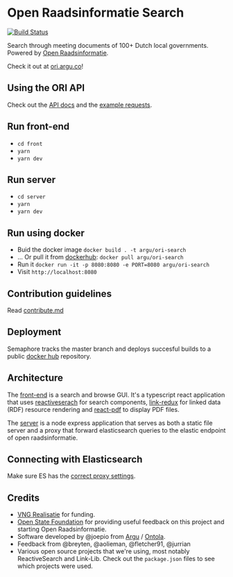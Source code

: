 # Open Raadsinformatie Search

[![Build Status](https://semaphoreci.com/api/v1/argu/ori-search-2/branches/master/badge.svg)](https://semaphoreci.com/argu/ori-search-2)

Search through meeting documents of 100+ Dutch local governments. Powered by [Open Raadsinformatie](https://github.com/openstate/open-raadsinformatie/).

Check it out at [ori.argu.co](http://ori.argu.co)!

## Using the ORI API

Check out the [API docs](/docs.md) and the [example requests](/example_requests.http).

## Run front-end

- `cd front`
- `yarn`
- `yarn dev`

## Run server

- `cd server`
- `yarn`
- `yarn dev`

## Run using docker

- Buid the docker image `docker build . -t argu/ori-search`
- ... Or pull it from [dockerhub](https://hub.docker.com/r/argu/ori-search): `docker pull argu/ori-search`
- Run it `docker run -it -p 8080:8080 -e PORT=8080 argu/ori-search`
- Visit `http://localhost:8080`

## Contribution guidelines

Read [contribute.md](/CONTRIBUTE.md)

## Deployment

Semaphore tracks the master branch and deploys succesful builds to a public [docker hub](https://hub.docker.com/r/argu/ori-search) repository.

## Architecture

The [front-end](/front) is a search and browse GUI.
It's a typescript react application that uses [reactiveserach](https://github.com/appbaseio/reactivesearch) for search components, [link-redux](https://github.com/fletcher91/link-redux) for linked data (RDF) resource rendering and [react-pdf](https://github.com/wojtekmaj/react-pdf) to display PDF files.

The [server](/server) is a node express application that serves as both a static file server and a proxy that forward elasticsearch queries to the elastic endpoint of open raadsinformatie.

## Connecting with Elasticsearch

Make sure ES has the [correct proxy settings](https://opensource.appbase.io/reactive-manual/getting-started/reactivebase.html#connect-to-elasticsearch).

## Credits

- [VNG Realisatie](https://vngrealisatie.nl) for funding.
- [Open State Foundation](https://openstate.eu/nl/) for providing useful feedback on this project and starting Open Raadsinformatie.
- Software developed by @joepio from [Argu](https://argu.co) / [Ontola](https://ontola.io).
- Feedback from @breyten, @aolieman, @fletcher91, @jurrian
- Various open source projects that we're using, most notably ReactiveSearch and Link-Lib. Check out the `package.json` files to see which projects were used.
